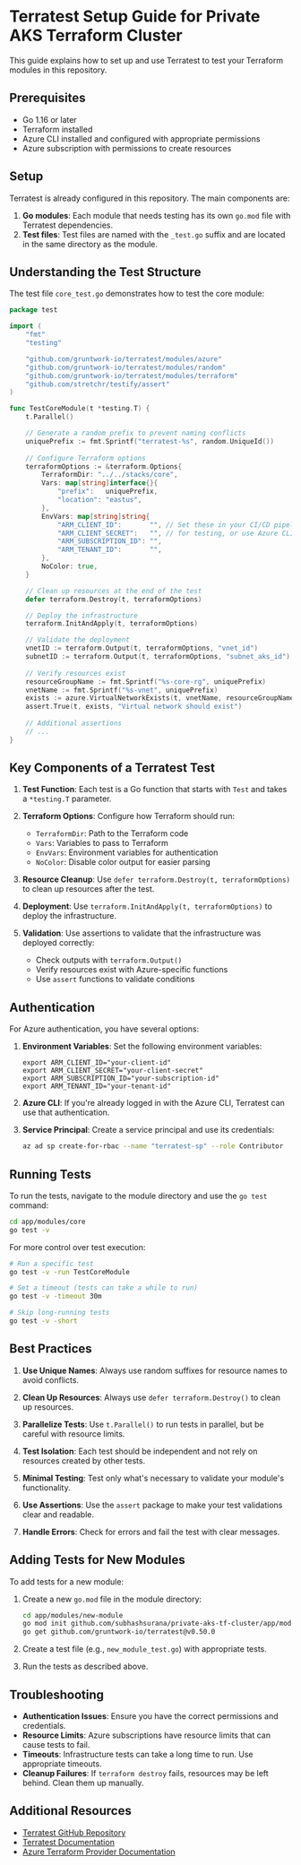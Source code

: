 # Terratest Setup Guide for Private AKS Terraform Cluster

This guide explains how to set up and use Terratest to test your Terraform modules in this repository.

## Prerequisites

- Go 1.16 or later
- Terraform installed
- Azure CLI installed and configured with appropriate permissions
- Azure subscription with permissions to create resources

## Setup

Terratest is already configured in this repository. The main components are:

1. **Go modules**: Each module that needs testing has its own `go.mod` file with Terratest dependencies.
2. **Test files**: Test files are named with the `_test.go` suffix and are located in the same directory as the module.

## Understanding the Test Structure

The test file `core_test.go` demonstrates how to test the core module:

```go
package test

import (
	"fmt"
	"testing"

	"github.com/gruntwork-io/terratest/modules/azure"
	"github.com/gruntwork-io/terratest/modules/random"
	"github.com/gruntwork-io/terratest/modules/terraform"
	"github.com/stretchr/testify/assert"
)

func TestCoreModule(t *testing.T) {
	t.Parallel()

	// Generate a random prefix to prevent naming conflicts
	uniquePrefix := fmt.Sprintf("terratest-%s", random.UniqueId())
	
	// Configure Terraform options
	terraformOptions := &terraform.Options{
		TerraformDir: "../../stacks/core",
		Vars: map[string]interface{}{
			"prefix":   uniquePrefix,
			"location": "eastus",
		},
		EnvVars: map[string]string{
			"ARM_CLIENT_ID":       "", // Set these in your CI/CD pipeline or locally
			"ARM_CLIENT_SECRET":   "", // for testing, or use Azure CLI authentication
			"ARM_SUBSCRIPTION_ID": "",
			"ARM_TENANT_ID":       "",
		},
		NoColor: true,
	}

	// Clean up resources at the end of the test
	defer terraform.Destroy(t, terraformOptions)

	// Deploy the infrastructure
	terraform.InitAndApply(t, terraformOptions)

	// Validate the deployment
	vnetID := terraform.Output(t, terraformOptions, "vnet_id")
	subnetID := terraform.Output(t, terraformOptions, "subnet_aks_id")
	
	// Verify resources exist
	resourceGroupName := fmt.Sprintf("%s-core-rg", uniquePrefix)
	vnetName := fmt.Sprintf("%s-vnet", uniquePrefix)
	exists := azure.VirtualNetworkExists(t, vnetName, resourceGroupName, "")
	assert.True(t, exists, "Virtual network should exist")
	
	// Additional assertions
	// ...
}
```

## Key Components of a Terratest Test

1. **Test Function**: Each test is a Go function that starts with `Test` and takes a `*testing.T` parameter.

2. **Terraform Options**: Configure how Terraform should run:
   - `TerraformDir`: Path to the Terraform code
   - `Vars`: Variables to pass to Terraform
   - `EnvVars`: Environment variables for authentication
   - `NoColor`: Disable color output for easier parsing

3. **Resource Cleanup**: Use `defer terraform.Destroy(t, terraformOptions)` to clean up resources after the test.

4. **Deployment**: Use `terraform.InitAndApply(t, terraformOptions)` to deploy the infrastructure.

5. **Validation**: Use assertions to validate that the infrastructure was deployed correctly:
   - Check outputs with `terraform.Output()`
   - Verify resources exist with Azure-specific functions
   - Use `assert` functions to validate conditions

## Authentication

For Azure authentication, you have several options:

1. **Environment Variables**: Set the following environment variables:
   ```
   export ARM_CLIENT_ID="your-client-id"
   export ARM_CLIENT_SECRET="your-client-secret"
   export ARM_SUBSCRIPTION_ID="your-subscription-id"
   export ARM_TENANT_ID="your-tenant-id"
   ```

2. **Azure CLI**: If you're already logged in with the Azure CLI, Terratest can use that authentication.

3. **Service Principal**: Create a service principal and use its credentials:
   ```bash
   az ad sp create-for-rbac --name "terratest-sp" --role Contributor
   ```

## Running Tests

To run the tests, navigate to the module directory and use the `go test` command:

```bash
cd app/modules/core
go test -v
```

For more control over test execution:

```bash
# Run a specific test
go test -v -run TestCoreModule

# Set a timeout (tests can take a while to run)
go test -v -timeout 30m

# Skip long-running tests
go test -v -short
```

## Best Practices

1. **Use Unique Names**: Always use random suffixes for resource names to avoid conflicts.

2. **Clean Up Resources**: Always use `defer terraform.Destroy()` to clean up resources.

3. **Parallelize Tests**: Use `t.Parallel()` to run tests in parallel, but be careful with resource limits.

4. **Test Isolation**: Each test should be independent and not rely on resources created by other tests.

5. **Minimal Testing**: Test only what's necessary to validate your module's functionality.

6. **Use Assertions**: Use the `assert` package to make your test validations clear and readable.

7. **Handle Errors**: Check for errors and fail the test with clear messages.

## Adding Tests for New Modules

To add tests for a new module:

1. Create a new `go.mod` file in the module directory:
   ```bash
   cd app/modules/new-module
   go mod init github.com/subhashsurana/private-aks-tf-cluster/app/modules/new-module
   go get github.com/gruntwork-io/terratest@v0.50.0
   ```

2. Create a test file (e.g., `new_module_test.go`) with appropriate tests.

3. Run the tests as described above.

## Troubleshooting

- **Authentication Issues**: Ensure you have the correct permissions and credentials.
- **Resource Limits**: Azure subscriptions have resource limits that can cause tests to fail.
- **Timeouts**: Infrastructure tests can take a long time to run. Use appropriate timeouts.
- **Cleanup Failures**: If `terraform destroy` fails, resources may be left behind. Clean them up manually.

## Additional Resources

- [Terratest GitHub Repository](https://github.com/gruntwork-io/terratest)
- [Terratest Documentation](https://terratest.gruntwork.io/docs/)
- [Azure Terraform Provider Documentation](https://registry.terraform.io/providers/hashicorp/azurerm/latest/docs)
